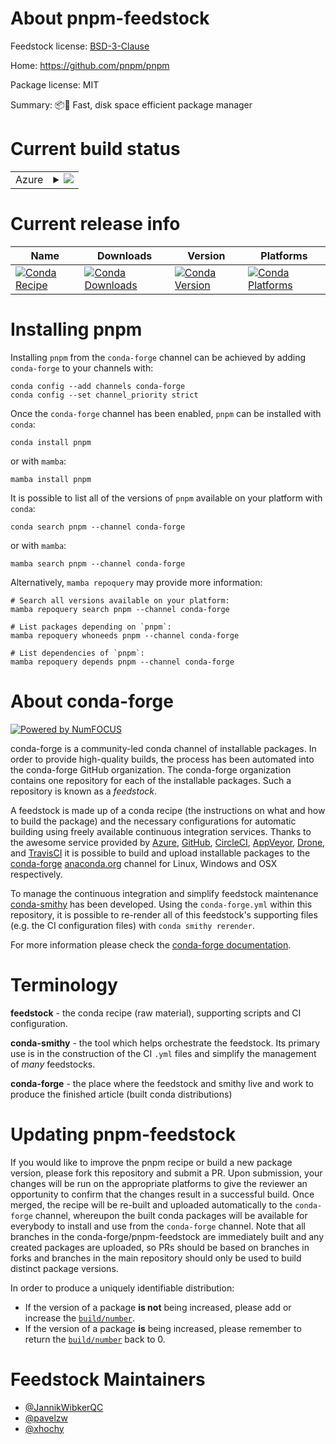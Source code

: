 About pnpm-feedstock
====================

Feedstock license: [BSD-3-Clause](https://github.com/conda-forge/pnpm-feedstock/blob/main/LICENSE.txt)

Home: https://github.com/pnpm/pnpm

Package license: MIT

Summary: 📦🚀 Fast, disk space efficient package manager

Current build status
====================


<table>
    
  <tr>
    <td>Azure</td>
    <td>
      <details>
        <summary>
          <a href="https://dev.azure.com/conda-forge/feedstock-builds/_build/latest?definitionId=18074&branchName=main">
            <img src="https://dev.azure.com/conda-forge/feedstock-builds/_apis/build/status/pnpm-feedstock?branchName=main">
          </a>
        </summary>
        <table>
          <thead><tr><th>Variant</th><th>Status</th></tr></thead>
          <tbody><tr>
              <td>linux_64_nodejs18</td>
              <td>
                <a href="https://dev.azure.com/conda-forge/feedstock-builds/_build/latest?definitionId=18074&branchName=main">
                  <img src="https://dev.azure.com/conda-forge/feedstock-builds/_apis/build/status/pnpm-feedstock?branchName=main&jobName=linux&configuration=linux%20linux_64_nodejs18" alt="variant">
                </a>
              </td>
            </tr><tr>
              <td>linux_64_nodejs20</td>
              <td>
                <a href="https://dev.azure.com/conda-forge/feedstock-builds/_build/latest?definitionId=18074&branchName=main">
                  <img src="https://dev.azure.com/conda-forge/feedstock-builds/_apis/build/status/pnpm-feedstock?branchName=main&jobName=linux&configuration=linux%20linux_64_nodejs20" alt="variant">
                </a>
              </td>
            </tr><tr>
              <td>linux_aarch64_nodejs18</td>
              <td>
                <a href="https://dev.azure.com/conda-forge/feedstock-builds/_build/latest?definitionId=18074&branchName=main">
                  <img src="https://dev.azure.com/conda-forge/feedstock-builds/_apis/build/status/pnpm-feedstock?branchName=main&jobName=linux&configuration=linux%20linux_aarch64_nodejs18" alt="variant">
                </a>
              </td>
            </tr><tr>
              <td>linux_aarch64_nodejs20</td>
              <td>
                <a href="https://dev.azure.com/conda-forge/feedstock-builds/_build/latest?definitionId=18074&branchName=main">
                  <img src="https://dev.azure.com/conda-forge/feedstock-builds/_apis/build/status/pnpm-feedstock?branchName=main&jobName=linux&configuration=linux%20linux_aarch64_nodejs20" alt="variant">
                </a>
              </td>
            </tr><tr>
              <td>osx_64_nodejs18</td>
              <td>
                <a href="https://dev.azure.com/conda-forge/feedstock-builds/_build/latest?definitionId=18074&branchName=main">
                  <img src="https://dev.azure.com/conda-forge/feedstock-builds/_apis/build/status/pnpm-feedstock?branchName=main&jobName=osx&configuration=osx%20osx_64_nodejs18" alt="variant">
                </a>
              </td>
            </tr><tr>
              <td>osx_64_nodejs20</td>
              <td>
                <a href="https://dev.azure.com/conda-forge/feedstock-builds/_build/latest?definitionId=18074&branchName=main">
                  <img src="https://dev.azure.com/conda-forge/feedstock-builds/_apis/build/status/pnpm-feedstock?branchName=main&jobName=osx&configuration=osx%20osx_64_nodejs20" alt="variant">
                </a>
              </td>
            </tr><tr>
              <td>osx_arm64_nodejs18</td>
              <td>
                <a href="https://dev.azure.com/conda-forge/feedstock-builds/_build/latest?definitionId=18074&branchName=main">
                  <img src="https://dev.azure.com/conda-forge/feedstock-builds/_apis/build/status/pnpm-feedstock?branchName=main&jobName=osx&configuration=osx%20osx_arm64_nodejs18" alt="variant">
                </a>
              </td>
            </tr><tr>
              <td>osx_arm64_nodejs20</td>
              <td>
                <a href="https://dev.azure.com/conda-forge/feedstock-builds/_build/latest?definitionId=18074&branchName=main">
                  <img src="https://dev.azure.com/conda-forge/feedstock-builds/_apis/build/status/pnpm-feedstock?branchName=main&jobName=osx&configuration=osx%20osx_arm64_nodejs20" alt="variant">
                </a>
              </td>
            </tr><tr>
              <td>win_64_nodejs18</td>
              <td>
                <a href="https://dev.azure.com/conda-forge/feedstock-builds/_build/latest?definitionId=18074&branchName=main">
                  <img src="https://dev.azure.com/conda-forge/feedstock-builds/_apis/build/status/pnpm-feedstock?branchName=main&jobName=win&configuration=win%20win_64_nodejs18" alt="variant">
                </a>
              </td>
            </tr><tr>
              <td>win_64_nodejs20</td>
              <td>
                <a href="https://dev.azure.com/conda-forge/feedstock-builds/_build/latest?definitionId=18074&branchName=main">
                  <img src="https://dev.azure.com/conda-forge/feedstock-builds/_apis/build/status/pnpm-feedstock?branchName=main&jobName=win&configuration=win%20win_64_nodejs20" alt="variant">
                </a>
              </td>
            </tr>
          </tbody>
        </table>
      </details>
    </td>
  </tr>
</table>

Current release info
====================

| Name | Downloads | Version | Platforms |
| --- | --- | --- | --- |
| [![Conda Recipe](https://img.shields.io/badge/recipe-pnpm-green.svg)](https://anaconda.org/conda-forge/pnpm) | [![Conda Downloads](https://img.shields.io/conda/dn/conda-forge/pnpm.svg)](https://anaconda.org/conda-forge/pnpm) | [![Conda Version](https://img.shields.io/conda/vn/conda-forge/pnpm.svg)](https://anaconda.org/conda-forge/pnpm) | [![Conda Platforms](https://img.shields.io/conda/pn/conda-forge/pnpm.svg)](https://anaconda.org/conda-forge/pnpm) |

Installing pnpm
===============

Installing `pnpm` from the `conda-forge` channel can be achieved by adding `conda-forge` to your channels with:

```
conda config --add channels conda-forge
conda config --set channel_priority strict
```

Once the `conda-forge` channel has been enabled, `pnpm` can be installed with `conda`:

```
conda install pnpm
```

or with `mamba`:

```
mamba install pnpm
```

It is possible to list all of the versions of `pnpm` available on your platform with `conda`:

```
conda search pnpm --channel conda-forge
```

or with `mamba`:

```
mamba search pnpm --channel conda-forge
```

Alternatively, `mamba repoquery` may provide more information:

```
# Search all versions available on your platform:
mamba repoquery search pnpm --channel conda-forge

# List packages depending on `pnpm`:
mamba repoquery whoneeds pnpm --channel conda-forge

# List dependencies of `pnpm`:
mamba repoquery depends pnpm --channel conda-forge
```


About conda-forge
=================

[![Powered by
NumFOCUS](https://img.shields.io/badge/powered%20by-NumFOCUS-orange.svg?style=flat&colorA=E1523D&colorB=007D8A)](https://numfocus.org)

conda-forge is a community-led conda channel of installable packages.
In order to provide high-quality builds, the process has been automated into the
conda-forge GitHub organization. The conda-forge organization contains one repository
for each of the installable packages. Such a repository is known as a *feedstock*.

A feedstock is made up of a conda recipe (the instructions on what and how to build
the package) and the necessary configurations for automatic building using freely
available continuous integration services. Thanks to the awesome service provided by
[Azure](https://azure.microsoft.com/en-us/services/devops/), [GitHub](https://github.com/),
[CircleCI](https://circleci.com/), [AppVeyor](https://www.appveyor.com/),
[Drone](https://cloud.drone.io/welcome), and [TravisCI](https://travis-ci.com/)
it is possible to build and upload installable packages to the
[conda-forge](https://anaconda.org/conda-forge) [anaconda.org](https://anaconda.org/)
channel for Linux, Windows and OSX respectively.

To manage the continuous integration and simplify feedstock maintenance
[conda-smithy](https://github.com/conda-forge/conda-smithy) has been developed.
Using the ``conda-forge.yml`` within this repository, it is possible to re-render all of
this feedstock's supporting files (e.g. the CI configuration files) with ``conda smithy rerender``.

For more information please check the [conda-forge documentation](https://conda-forge.org/docs/).

Terminology
===========

**feedstock** - the conda recipe (raw material), supporting scripts and CI configuration.

**conda-smithy** - the tool which helps orchestrate the feedstock.
                   Its primary use is in the construction of the CI ``.yml`` files
                   and simplify the management of *many* feedstocks.

**conda-forge** - the place where the feedstock and smithy live and work to
                  produce the finished article (built conda distributions)


Updating pnpm-feedstock
=======================

If you would like to improve the pnpm recipe or build a new
package version, please fork this repository and submit a PR. Upon submission,
your changes will be run on the appropriate platforms to give the reviewer an
opportunity to confirm that the changes result in a successful build. Once
merged, the recipe will be re-built and uploaded automatically to the
`conda-forge` channel, whereupon the built conda packages will be available for
everybody to install and use from the `conda-forge` channel.
Note that all branches in the conda-forge/pnpm-feedstock are
immediately built and any created packages are uploaded, so PRs should be based
on branches in forks and branches in the main repository should only be used to
build distinct package versions.

In order to produce a uniquely identifiable distribution:
 * If the version of a package **is not** being increased, please add or increase
   the [``build/number``](https://docs.conda.io/projects/conda-build/en/latest/resources/define-metadata.html#build-number-and-string).
 * If the version of a package **is** being increased, please remember to return
   the [``build/number``](https://docs.conda.io/projects/conda-build/en/latest/resources/define-metadata.html#build-number-and-string)
   back to 0.

Feedstock Maintainers
=====================

* [@JannikWibkerQC](https://github.com/JannikWibkerQC/)
* [@pavelzw](https://github.com/pavelzw/)
* [@xhochy](https://github.com/xhochy/)

